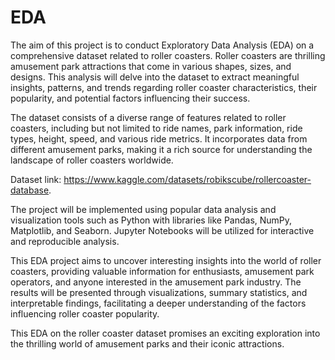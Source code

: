 # EDA
The aim of this project is to conduct Exploratory Data Analysis (EDA) on a comprehensive dataset related to roller coasters. Roller coasters are thrilling amusement park attractions that come in various shapes, sizes, and designs. This analysis will delve into the dataset to extract meaningful insights, patterns, and trends regarding roller coaster characteristics, their popularity, and potential factors influencing their success.

The dataset consists of a diverse range of features related to roller coasters, including but not limited to ride names, park information, ride types, height, speed, and various ride metrics. It incorporates data from different amusement parks, making it a rich source for understanding the landscape of roller coasters worldwide.

Dataset link: https://www.kaggle.com/datasets/robikscube/rollercoaster-database.

The project will be implemented using popular data analysis and visualization tools such as Python with libraries like Pandas, NumPy, Matplotlib, and Seaborn. Jupyter Notebooks will be utilized for interactive and reproducible analysis.

This EDA project aims to uncover interesting insights into the world of roller coasters, providing valuable information for enthusiasts, amusement park operators, and anyone interested in the amusement park industry. The results will be presented through visualizations, summary statistics, and interpretable findings, facilitating a deeper understanding of the factors influencing roller coaster popularity.

This EDA on the roller coaster dataset promises an exciting exploration into the thrilling world of amusement parks and their iconic attractions.

